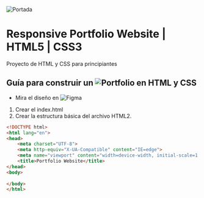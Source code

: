 ![Portada](https://i.ibb.co/y5KDB24/Captura-de-Pantalla-2022-12-31-a-la-s-16-16-24.png)

# Responsive Portfolio Website | HTML5 | CSS3

Proyecto de HTML y CSS para principiantes


## Guía para construir un ![Portfolio en HTML y CSS]()

* Mira el diseño en ![Figma](https://www.figma.com/file/LBfyeLZfDUKRyP06lqaf8r/HTML-y-CSS-Portfolio-Website?node-id=0%3A1&t=IylkA8sBHGN8qgKL-0)

1. Crear el index.html
1. Crear la estructura básica del archivo HTML2. 

```html
<!DOCTYPE html>
<html lang="en">
<head>
    <meta charset="UTF-8">
    <meta http-equiv="X-UA-Compatible" content="IE=edge">
    <meta name="viewport" content="width=device-width, initial-scale=1.0">
    <title>Portfolio Website</title>
</head>
<body>
   
</body>
</html>
